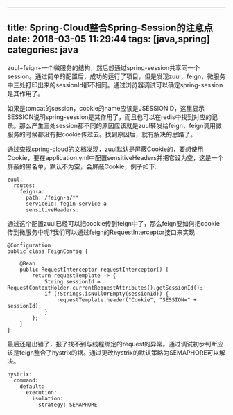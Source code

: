 
---
title: Spring-Cloud整合Spring-Session的注意点
date: 2018-03-05 11:29:44
tags: [java,spring]
categories: java
---


zuul+feign+一个微服务的结构，然后想通过spring-session共享同一个session。通过简单的配置后，成功的运行了项目，但是发现zuul，feign，微服务中三处打印出来的sessionId都不相同。通过浏览器调试可以确定spring-session是其作用了。

如果是tomcat的session，cookie的name应该是JSESSIONID，这里显示SESSION说明spring-session是其作用了，而且也可以在redis中找到对应的记录。那么产生三处session都不同的原因应该就是zuul转发给feign，feign调用微服务的时候都没有把cookie传过去。找到原因后，就有解决的思路了。

通过查找spring-cloud的文档发现，zuul默认是屏蔽Cookie的，要想使用Cookie，要在application.yml中配置sensitiveHeaders并把它设为空，这是一个屏蔽的黑名单，默认不为空，会屏蔽Cookie，例子如下:

```
zuul:
  routes:
    feign-a:
      path: /feign-a/**
      serviceId: fegin-service-a
      sensitiveHeaders:
```

通过这个配置zuul已经可以把cookie传到feign中了，那么feign要如何把cookie传到微服务中呢?我们可以通过feign的RequestInterceptor接口来实现

```
@Configuration
public class FeignConfig {

    @Bean
    public RequestInterceptor requestInterceptor() {
        return requestTemplate -> {
            String sessionId = RequestContextHolder.currentRequestAttributes().getSessionId();
            if (!Strings.isNullOrEmpty(sessionId)) {
                requestTemplate.header("Cookie", "SESSION=" + sessionId);
            }
        };
    }
}

```

最后还是出错了，报了找不到与线程绑定的request的异常。通过调试初步判断应该是feign整合了hystrix的锅。通过更改hystrix的默认策略为SEMAPHORE可以解决。

```
hystrix:
  command:
    default:
      execution:
        isolation:
          strategy: SEMAPHORE
```
